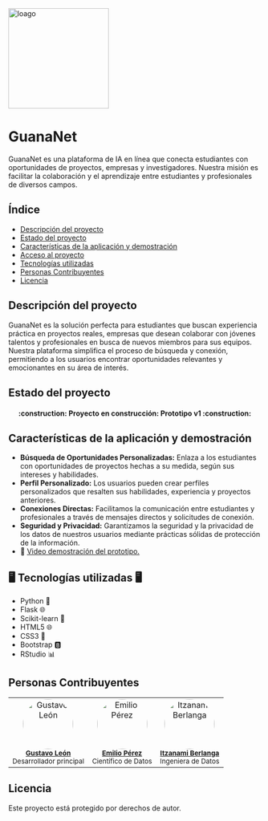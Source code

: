 <img src="https://github.com/miloperez/HackAI2024-GuanaNet/assets/73152554/0761cd89-ecd5-4d8d-af45-ef534e3fa89b" alt="loago" width="200" class="center">

# GuanaNet
GuanaNet es una plataforma de IA en línea que conecta estudiantes con oportunidades de proyectos, empresas y investigadores. Nuestra misión es facilitar la colaboración y el aprendizaje entre estudiantes y profesionales de diversos campos.

## Índice

- [Descripción del proyecto](#descripción-del-proyecto)
- [Estado del proyecto](#estado-del-proyecto)
- [Características de la aplicación y demostración](#características-de-la-aplicación-y-demostración)
- [Acceso al proyecto](#acceso-al-proyecto)
- [Tecnologías utilizadas](#tecnologías-utilizadas)
- [Personas Contribuyentes](#personas-contribuyentes)
- [Licencia](#licencia)

## Descripción del proyecto

GuanaNet es la solución perfecta para estudiantes que buscan experiencia práctica en proyectos reales, empresas que desean colaborar con jóvenes talentos y profesionales en busca de nuevos miembros para sus equipos. Nuestra plataforma simplifica el proceso de búsqueda y conexión, permitiendo a los usuarios encontrar oportunidades relevantes y emocionantes en su área de interés.

## Estado del proyecto

<h4 align="center">
:construction: Proyecto en construcción: Prototipo v1 :construction:
</h4>

## Características de la aplicación y demostración

- **Búsqueda de Oportunidades Personalizadas:** Enlaza a los estudiantes con oportunidades de proyectos hechas a su medida, según sus intereses y habilidades.
- **Perfil Personalizado:** Los usuarios pueden crear perfiles personalizados que resalten sus habilidades, experiencia y proyectos anteriores.
- **Conexiones Directas:** Facilitamos la comunicación entre estudiantes y profesionales a través de mensajes directos y solicitudes de conexión.
- **Seguridad y Privacidad:** Garantizamos la seguridad y la privacidad de los datos de nuestros usuarios mediante prácticas sólidas de protección de la información.
- 🎥 [Video demostración del prototipo.](https://youtu.be/mYaC1d1TyYU)

##  🖥️ Tecnologías utilizadas 🖥️
- Python 🐍
- Flask 🌐
- Scikit-learn 🧠
- HTML5 🌐
- CSS3 🎨
- Bootstrap 🅱️
- RStudio 📊

## Personas Contribuyentes
<table align="center">
  <tr>
    <td align="center">
      <a href="https://github.com/Chocotabo">
        <img src="https://github.com/Chocotabo.png" width="100" style="border-radius: 50%;" alt="Gustavo León"/><br />
      </a>
      <sub><b><a href="https://github.com/Acceleretta">Gustavo León</a></b></sub><br />
      <sub>Desarrollador principal</sub>
    </td>
    <td align="center">
      <a href="https://github.com/miloperez">
        <img src="https://github.com/miloperez.png" width="100" style="border-radius: 50%;" alt="Emilio Pérez"/><br />
      </a>
      <sub><b><a href="https://github.com/miloperez">Emilio Pérez</a></b></sub><br />
      <sub>Científico de Datos</sub>
    </td>
    <td align="center">
      <a href="https://github.com/Pitzanami">
        <img src="https://github.com/Pitzanami.png" width="100" style="border-radius: 50%;" alt="Itzanami Berlanga"/><br />
      </a>
      <sub><b><a href="https://github.com/Pizzanami">Itzanami Berlanga</a></b></sub><br />
      <sub>Ingeniera de Datos</sub>
    </td>
  </tr>
</table>





## Licencia

Este proyecto está protegido por derechos de autor.
